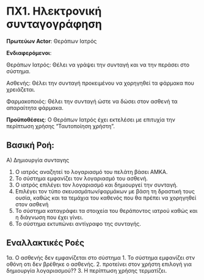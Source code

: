 # ΠΧ1. Ηλεκτρονική συνταγογράφηση
**Πρωτεύων Actor**: Θεράπων Ιατρός

**Ενδιαφερόμενοι**:

Θεράπων Ιατρός: Θέλει να γράψει την συνταγή και να την περάσει στο σύστημα.

Ασθενής: Θέλει την συνταγή προκειμένου να χορηγηθεί τα φάρμακα που χρειάζεται.

Φαρμακοποιός: Θέλει την συνταγή ώστε να δώσει στον ασθενή τα απαραίτητα φάρμακα.

**Προϋποθέσεις**: Ο Θεράπων Ιατρός έχει εκτελέσει με επιτυχία την περίπτωση χρήσης “Ταυτοποίηση χρήστη”.

## Βασική Ροή: 
A) Δημιουργία συνταγης

1. Ο ιατρός αναζητεί το λογαριασμό του πελάτη βάσει ΑΜΚΑ.
2. Το σύστημα εμφανίζει τον λογαριασμό του ασθενή.
3. Ο ιατρός επιλέγει τον λογαριασμό και δημιουργεί την συνταγή.
4. Επιλέγει τον τύπο σκευασμάτων/φαρμάκων με βάση τη δραστική τους ουσία, καθώς και τα τεμάχια του καθενός που θα πρέπει να χορηγηθεί στον ασθενή
5. Το σύστημα καταγράφει τα στοιχεία του θεράποντος ιατρού καθώς και η διάγνωση που έχει γίνει.
6. Το σύστημα εκτυπώνει αντίγραφο της συνταγής.
   
## Εναλλακτικές Ροές
1α. Ο ασθενής δεν εμφανίζεται στο σύστημα
    1. Το σύστημα εμφανίζει στν οθόνη οτι δεν βρέθηκε ο ασθενής.
    2. προτείνει στον χρήστη επιλογή για δημιουργία λογαριασμού??
    3. Η περίπτωση χρήσης τερματίζει.